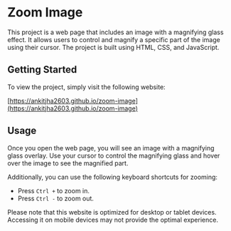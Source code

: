 # Zoom Image

This project is a web page that includes an image with a magnifying glass effect. It allows users to control and magnify a specific part of the image using their cursor. The project is built using HTML, CSS, and JavaScript.

## Getting Started

To view the project, simply visit the following website:

[https://ankitjha2603.github.io/zoom-image](https://ankitjha2603.github.io/zoom-image)

## Usage

Once you open the web page, you will see an image with a magnifying glass overlay. Use your cursor to control the magnifying glass and hover over the image to see the magnified part.

Additionally, you can use the following keyboard shortcuts for zooming:

- Press `Ctrl +` to zoom in.
- Press `Ctrl -` to zoom out.

Please note that this website is optimized for desktop or tablet devices. Accessing it on mobile devices may not provide the optimal experience.
